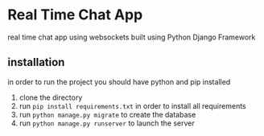 <h1>Real Time Chat App </h1>
<p>
real time chat app using websockets built using Python Django Framework
</p>

<h2>installation</h2>
<p>
in order to run the project you should have python and pip installed
</p>
<ol>
  <li>clone the directory</li>
  <li>run <code>pip install requirements.txt</code> in order to install all requirements</li>
  <li>run <code>python manage.py migrate</code> to create the database</li>
  <li>run <code>python manage.py runserver</code> to launch the server</li>

</ol>

